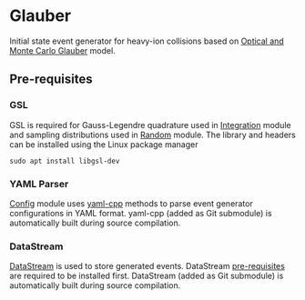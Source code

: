 # Glauber

Initial state event generator for heavy-ion collisions
based on [Optical and Monte Carlo Glauber](Report.pdf) model.

## Pre-requisites

### GSL

GSL is required for Gauss-Legendre quadrature used in
[Integration](include/Integration.h) module and sampling  distributions
used in [Random](src/Random.cc) module. The library and headers
can be installed using the Linux package manager

```shell
sudo apt install libgsl-dev
```

### YAML Parser

[Config](include/Config.h) module uses [yaml-cpp](https://github.com/jbeder/yaml-cpp) methods to
parse event generator configurations in YAML format.
yaml-cpp (added as Git submodule) is automatically
built during source compilation.

### DataStream

[DataStream](https://github.com/iamSHAN98/DataStream) is used to store generated events.
DataStream [pre-requisites](https://github.com/iamSHAN98/DataStream#installation) are required to be
installed first. DataStream (added as Git submodule)
is automatically built during source compilation.
